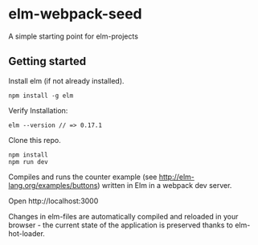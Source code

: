 # elm-webpack-seed

A simple starting point for elm-projects

## Getting started

Install elm (if not already installed).


```
npm install -g elm
```

Verify Installation:
```
elm --version // => 0.17.1
```

Clone this repo.

```
npm install
npm run dev
```

Compiles and runs the counter example (see http://elm-lang.org/examples/buttons) written in Elm in a webpack dev server.

Open http://localhost:3000

Changes in elm-files are automatically compiled and reloaded in your browser - the current state of the application is preserved thanks to elm-hot-loader.
